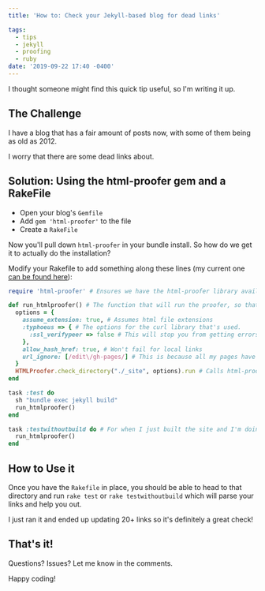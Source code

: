 ```yaml
---
title: 'How to: Check your Jekyll-based blog for dead links'

tags:
  - tips
  - jekyll
  - proofing
  - ruby
date: '2019-09-22 17:40 -0400'
---
```

I thought someone might find this quick tip useful, so I'm writing it up.

## The Challenge

I have a blog that has a fair amount of posts now, with some of them being as old as 2012.

I worry that there are some dead links about.

## Solution: Using the html-proofer gem and a RakeFile

* Open your blog's `Gemfile`
* Add `gem 'html-proofer'` to the file
* Create a `RakeFile`

Now you'll pull down `html-proofer` in your bundle install. So how do we get it to actually do the installation?

Modify your Rakefile to add something along these lines (my current one [can be found here](https://github.com/seankilleen/seankilleen.github.io/blob/main/RakeFile)):

```ruby
require 'html-proofer' # Ensures we have the html-proofer library available to use

def run_htmlproofer() # The function that will run the proofer, so that we can re-use it between our two rake tasks
  options = {
    assume_extension: true, # Assumes html file extensions
    :typhoeus => { # The options for the curl library that's used.
      :ssl_verifypeer => false # This will stop you from getting errors when certs can't be parsed, which doesn't matter in this case.
    },
    allow_hash_href: true, # Won't fail for local links
    url_ignore: [/edit\/gh-pages/] # This is because all my pages have a link to edit them, which will fail when generated locally.
  }
  HTMLProofer.check_directory("./_site", options).run # Calls html-proofer and uses the Jekyll _site folder
end

task :test do
  sh "bundle exec jekyll build"
  run_htmlproofer()
end

task :testwithoutbuild do # For when I just built the site and I'm doing this a bunch of times
  run_htmlproofer()
end
```

## How to Use it

Once you have the `Rakefile` in place, you should be able to head to that directory and run `rake test` or `rake testwithoutbuild` which will parse your links and help you out.

I just ran it and ended up updating 20+ links so it's definitely a great check!

## That's it!

Questions? Issues? Let me know in the comments.

Happy coding!
